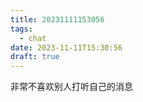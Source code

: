 ```yaml
---
title: 20231111153056
tags:
  - chat
date: 2023-11-11T15:30:56
draft: true
---
```


非常不喜欢别人打听自己的消息

